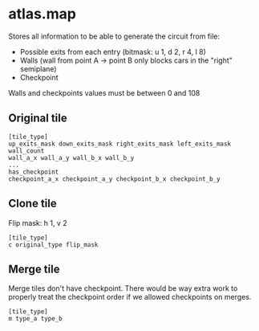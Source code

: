 # atlas.map

Stores all information to be able to generate the circuit from file:
- Possible exits from each entry (bitmask: u 1, d 2, r 4, l 8)
- Walls (wall from point A -> point B only blocks cars in the "right" semiplane)
- Checkpoint

Walls and checkpoints values must be between 0 and 108

## Original tile

```
[tile_type]
up_exits_mask down_exits_mask right_exits_mask left_exits_mask
wall_count
wall_a_x wall_a_y wall_b_x wall_b_y
...
has_checkpoint
checkpoint_a_x checkpoint_a_y checkpoint_b_x checkpoint_b_y
```

## Clone tile

Flip mask: h 1, v 2

```
[tile_type]
c original_type flip_mask
```

## Merge tile

Merge tiles don't have checkpoint. There would be way extra work to properly
treat the checkpoint order if we allowed checkpoints on merges.

```
[tile_type]
m type_a type_b
```
